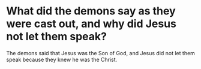 # What did the demons say as they were cast out, and why did Jesus not let them speak?

The demons said that Jesus was the Son of God, and Jesus did not let them speak because they knew he was the Christ.
